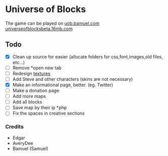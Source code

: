 #  **Universe of Blocks**
  The game can be played on
  [uob.bamuel.com](http://uob.bamuel.com/index.html)
  [universeofblocksbeta.16mb.com](http://universeofblocksbeta.16mb.com/)
## Todo
- [x] Clean up source for easier (allocate folders for css,font,images,old files, etc...)
- [ ] Remove *open new tab 
- [ ] Redesign [textures](http://www.mediafire.com/download/pvjqnzg35z3a12f/Fluff%27s+Anti-lag+%231.7.5%23+V.02.zip)
- [ ] Add Steve and other characters (skins are not necessary)
- [x] Make an informational page, better. (eg. Twitter)
- [ ] Make a donation page
- [ ] Add more maps
- [ ] Add all blocks
- [ ] Save map by their ip *php
- [ ] Fix the spaces in creative sections

### Credits 
- Edgar
- AveryDee
- Bamuel (Samuel)
